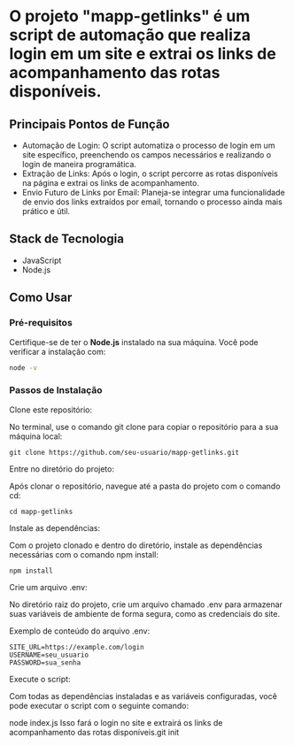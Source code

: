 # O projeto "mapp-getlinks" é um script de automação que realiza login em um site e extrai os links de acompanhamento das rotas disponíveis.

## Principais Pontos de Função
- Automação de Login: O script automatiza o processo de login em um site específico, preenchendo os campos necessários e realizando o login de maneira programática.
- Extração de Links: Após o login, o script percorre as rotas disponíveis na página e extrai os links de acompanhamento.
- Envio Futuro de Links por Email: Planeja-se integrar uma funcionalidade de envio dos links extraídos por email, tornando o processo ainda mais prático e útil.
## Stack de Tecnologia
- JavaScript
- Node.js

## Como Usar

### Pré-requisitos

Certifique-se de ter o **Node.js** instalado na sua máquina. Você pode verificar a instalação com:

```bash
node -v
```
### Passos de Instalação
Clone este repositório:

No terminal, use o comando git clone para copiar o repositório para a sua máquina local:

```
git clone https://github.com/seu-usuario/mapp-getlinks.git
```
Entre no diretório do projeto:

Após clonar o repositório, navegue até a pasta do projeto com o comando cd:

```cd mapp-getlinks```

Instale as dependências:

Com o projeto clonado e dentro do diretório, instale as dependências necessárias com o comando npm install:

```npm install```

Crie um arquivo .env: 

No diretório raiz do projeto, crie um arquivo chamado .env para armazenar suas variáveis de ambiente de forma segura, como as credenciais do site.

Exemplo de conteúdo do arquivo .env:

```
SITE_URL=https://example.com/login
USERNAME=seu_usuario
PASSWORD=sua_senha
 ```
Execute o script:

Com todas as dependências instaladas e as variáveis configuradas, você pode executar o script com o seguinte comando:

node index.js
Isso fará o login no site e extrairá os links de acompanhamento das rotas disponíveis.git init